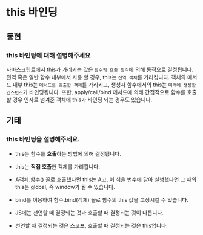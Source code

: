 # this 바인딩

## 동현

### this 바인딩에 대해 설명해주세요

자바스크립트에서 this가 가리키는 값은 `함수의 호출 방식`에 의해 동적으로 결정됩니다.
전역 혹은 일반 함수 내부에서 사용 할 경우, this는 `전역 객체`를 가리킵니다.
객체의 메서드 내부 this는 `메서드를 호출한 객체`를 가리키고, 생성자 함수에서의 this는 `미래에 생성할 인스턴스`가 바인딩됩니다.
또한, apply/call/bind 메서드에 의해 간접적으로 함수를 호출 할 경우 인자로 넘겨준 객체에 this가 바인딩 되는 경우도 있습니다.



## 기태

### this 바인딩을 설명해주세요.

- this는 함수를 **호출**하는 방법에 의해 결정됩니다.
- this는 **직접 호출**한 객체를 가리킵니다.
- A객체.함수() 꼴로 호출했다면 this는 A고, 이 식을 변수에 담아 실행했다면 그 때의 this는 global, 즉 window가 될 수 있습니다.
- bind를 이용하여 함수.bind(객체) 꼴로 함수의 this 값을 고정시킬 수 있습니다.

- JS에는 선언할 때 결정되는 것과 호출할 때 결정되는 것이 다릅니다.
- 선언할 때 결정되는 것은 스코프, 호출할 때 결정되는 것은 this입니다.
